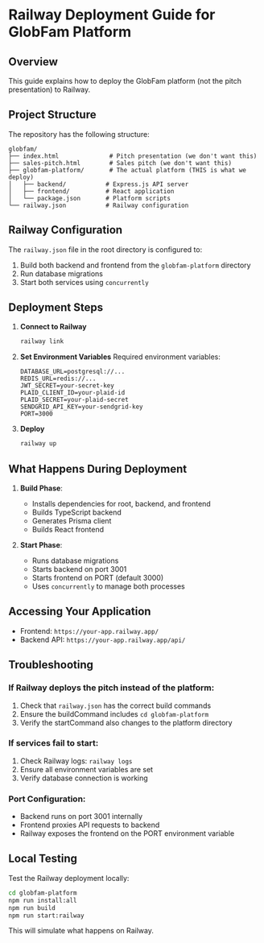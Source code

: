 # Railway Deployment Guide for GlobFam Platform

## Overview

This guide explains how to deploy the GlobFam platform (not the pitch presentation) to Railway.

## Project Structure

The repository has the following structure:
```
globfam/
├── index.html              # Pitch presentation (we don't want this)
├── sales-pitch.html        # Sales pitch (we don't want this)
├── globfam-platform/       # The actual platform (THIS is what we deploy)
│   ├── backend/           # Express.js API server
│   ├── frontend/          # React application
│   └── package.json       # Platform scripts
└── railway.json           # Railway configuration
```

## Railway Configuration

The `railway.json` file in the root directory is configured to:

1. Build both backend and frontend from the `globfam-platform` directory
2. Run database migrations
3. Start both services using `concurrently`

## Deployment Steps

1. **Connect to Railway**
   ```bash
   railway link
   ```

2. **Set Environment Variables**
   Required environment variables:
   ```
   DATABASE_URL=postgresql://...
   REDIS_URL=redis://...
   JWT_SECRET=your-secret-key
   PLAID_CLIENT_ID=your-plaid-id
   PLAID_SECRET=your-plaid-secret
   SENDGRID_API_KEY=your-sendgrid-key
   PORT=3000
   ```

3. **Deploy**
   ```bash
   railway up
   ```

## What Happens During Deployment

1. **Build Phase**:
   - Installs dependencies for root, backend, and frontend
   - Builds TypeScript backend
   - Generates Prisma client
   - Builds React frontend

2. **Start Phase**:
   - Runs database migrations
   - Starts backend on port 3001
   - Starts frontend on PORT (default 3000)
   - Uses `concurrently` to manage both processes

## Accessing Your Application

- Frontend: `https://your-app.railway.app/`
- Backend API: `https://your-app.railway.app/api/`

## Troubleshooting

### If Railway deploys the pitch instead of the platform:

1. Check that `railway.json` has the correct build commands
2. Ensure the buildCommand includes `cd globfam-platform`
3. Verify the startCommand also changes to the platform directory

### If services fail to start:

1. Check Railway logs: `railway logs`
2. Ensure all environment variables are set
3. Verify database connection is working

### Port Configuration:

- Backend runs on port 3001 internally
- Frontend proxies API requests to backend
- Railway exposes the frontend on the PORT environment variable

## Local Testing

Test the Railway deployment locally:
```bash
cd globfam-platform
npm run install:all
npm run build
npm run start:railway
```

This will simulate what happens on Railway.